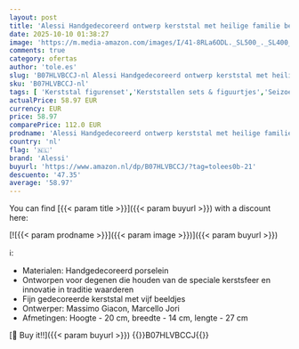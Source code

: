 ```yaml
---
layout: post
title: 'Alessi Handgedecoreerd ontwerp kerststal met heilige familie beeldjes  porselein  wit  set van 5'
date: 2025-10-10 01:38:27
image: 'https://m.media-amazon.com/images/I/41-8RLa6ODL._SL500_._SL400_.jpg'
comments: true
category: ofertas
author: 'tole.es'
slug: 'B07HLVBCCJ-nl Alessi Handgedecoreerd ontwerp kerststal met heilige...'
sku: 'B07HLVBCCJ-nl'
tags: [ 'Kerststal figurenset','Kerststallen sets & figuurtjes','Seizoensdecoratie','Wonen & keuken','Woonaccessoires','alessi','🇳🇱', ]
actualPrice: 58.97 EUR
currency: EUR
price: 58.97
comparePrice: 112.0 EUR
prodname: 'Alessi Handgedecoreerd ontwerp kerststal met heilige familie beeldjes  porselein  wit  set van 5'
country: 'nl'
flag: '🇳🇱'
brand: 'Alessi'
buyurl: 'https://www.amazon.nl/dp/B07HLVBCCJ/?tag=tolees0b-21'
descuento: '47.35'
average: '58.97'
---
```


You can find [{{< param title >}}]({{< param buyurl >}}) with a discount here:

[![{{< param prodname >}}]({{< param image >}})]({{< param buyurl >}})

ℹ️:

- Materialen: Handgedecoreerd porselein
- Ontworpen voor degenen die houden van de speciale kerstsfeer en innovatie in traditie waarderen
- Fijn gedecoreerde kerststal met vijf beeldjes
- Ontwerper: Massimo Giacon, Marcello Jori
- Afmetingen: Hoogte - 20 cm, breedte - 14 cm, lengte - 27 cm

[🛒 Buy it!!]({{< param buyurl >}})
{{<world>}}B07HLVBCCJ{{</world>}}
